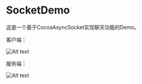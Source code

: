 # SocketDemo

这是一个基于CocoaAsyncSocket实现聊天功能的Demo。

客户端：

![Alt text](https://github.com/X-Morris/SocketDemo/blob/main/%E5%AE%A2%E6%88%B7%E7%AB%AF.png "optional title")

服务端：

![Alt text](https://github.com/X-Morris/SocketDemo/blob/main/%E6%9C%8D%E5%8A%A1%E7%AB%AF.png "optional title")
